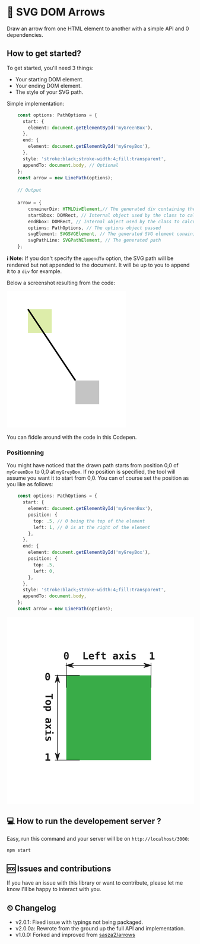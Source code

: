 # 🏹 SVG DOM Arrows

Draw an arrow from one HTML element to another with a simple API and 0 dependencies.

## How to get started?

To get started, you'll need 3 things:

* Your starting DOM element.
* Your ending DOM element.
* The style of your SVG path.

Simple implementation:

```ts
    const options: PathOptions = {
      start: {
        element: document.getElementById('myGreenBox'),
      },
      end: {
        element: document.getElementById('myGreyBox'),
      },
      style: 'stroke:black;stroke-width:4;fill:transparent',
      appendTo: document.body, // Optional
    };
    const arrow = new LinePath(options);

    // Output

    arrow = {
        conainerDiv: HTMLDivElement,// The generated div containing the SVG element
        startBbox: DOMRect, // Internal object used by the class to calculate the arrow path
        endBbox: DOMRect, // Internal object used by the class to calculate the arrow path
        options: PathOptions, // The options object passed
        svgElement: SVGSVGElement, // The generated SVG element conaining the path
        svgPathLine: SVGPathElement, // The generated path
    };
```

**ℹ Note:** If you don't specify the `appendTo` option, the SVG path will be rendered but not appended to the document. It will be up to you to append it to a `div` for example.

Below a screenshot resulting from the code:

![line-path-example](./images/line-path-example.png)

You can fiddle around with the code in this Codepen.

### Positionning

You might have noticed that the drawn path starts from position 0,0 of `myGreenBox` to 0,0 at `myGreyBox`. If no position is specified, the tool will assume you want it to start from 0,0. You can of course set the position as you like as follows:

```ts
    const options: PathOptions = {
      start: {
        element: document.getElementById('myGreenBox'),
        position: {
          top: .5, // 0 being the top of the element
          left: 1, // 0 is at the right of the element
        },
      },
      end: {
        element: document.getElementById('myGreyBox'),
        position: {
          top: .5,
          left: 0,
        },
      },
      style: 'stroke:black;stroke-width:4;fill:transparent',
      appendTo: document.body,
    };
    const arrow = new LinePath(options);
```

![line-path-example](./images/positionning-guide.svg)

## 💻 How to run the developement server ?

Easy, run this command and your server will be on `http://localhost/3000`:

```bash
npm start
```

## 🆘 Issues and contributions

If you have an issue with this library or want to contribute, please let me know I'll be happy to interact with you.

## ⏲ Changelog

- v2.0.1: Fixed issue with typings not being packaged.
- v2.0.0a: Rewrote from the ground up the full API and implementation.
- v1.0.0: Forked and improved from [sasza2/arrows](https://github.com/sasza2/arrows)